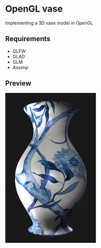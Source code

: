 # OpenGL vase

Implementing a 3D vase model in OpenGL

## Requirements

* GLFW
* GLAD
* GLM
* Assimp

## Preview

![preview image](https://github.com/chamexxxx/opengl-vase/blob/main/preview.png)